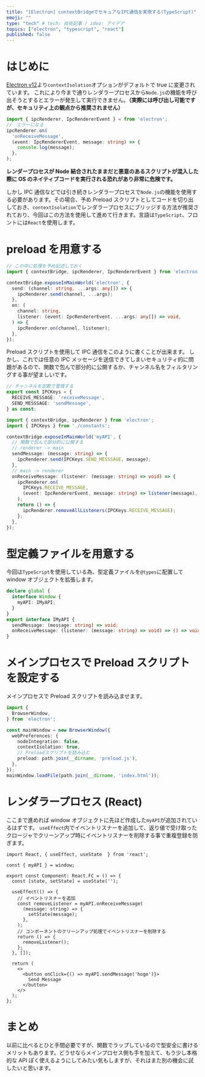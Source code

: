 ```yaml
---
title: "[Electron] contextBridgeでセキュアなIPC通信を実現する(TypeScript)"
emoji: ""
type: "tech" # tech: 技術記事 / idea: アイデア
topics: ["electron", "typescript", "react"]
published: false
---
```


# はじめに

[Electron v12](https://www.electronjs.org/blog/electron-12-0)より`contextIsolation`オプションがデフォルトで true に変更されています。
これにより今まで通りレンダラープロセスから`Node.js`の機能を呼び出そうとするとエラーが発生して実行できません。**（実際には呼び出し可能ですが、セキュリティ上の観点から推奨されません）**

```ts
import { ipcRenderer, IpcRendererEvent } = from 'electron';
//　エラーになる
ipcRenderer.on(
  'onReceiveMessage',
  (event: IpcRendererEvent, message: string) => {
    console.log(message);
  },
);
```

**レンダープロセスが Node 結合されたままだと悪意のあるスクリプトが混入した際に OS のネイティブコードを実行される恐れがあり非常に危険です。**

しかし IPC 通信などでは引き続きレンダラープロセスで`Node.js`の機能を使用する必要があります。その場合、予め Preload スクリプトとしてコードを切り出しておき、`contextIsolation`でレンダラープロセスにブリッジする方法が推奨されており、今回はこの方法を使用して進めて行きます。言語は`TypeScript`、フロントには`React`を使用します。

# preload を用意する

```ts:preload.ts
// この中に処理を予め記述しておく
import { contextBridge, ipcRenderer, IpcRendererEvent } from 'electron';

contextBridge.exposeInMainWorld('electron', {
  send: (channel: string, ...args: any[]) => {
    ipcRenderer.send(channel, ...args);
  },
  on: (
    channel: string,
    listener: (event: IpcRendererEvent, ...args: any[]) => void,
  ) => {
    ipcRenderer.on(channel, listener);
  },
});
```

Preload スクリプトを使用して IPC 通信をこのように書くことが出来ます。
しかし、これでは任意の IPC メッセージを送信できてしまいセキュリティ的に問題があるので、関数で包んで部分的に公開するか、チャンネル名をフィルタリングする事が望ましいです。

```ts:constants.ts
// チャンネルを定数で管理する
export const IPCKeys = {
  RECEIVE_MESSAGE: 'receiveMessage',
  SEND_MESSSAGE: 'sendMessage',
} as const;
```

```ts:preload.ts
import { contextBridge, ipcRenderer } from 'electron';
import { IPCKeys } from './constants';

contextBridge.exposeInMainWorld('myAPI', {
  // 関数で包んで部分的に公開する
  // renderer -> main
  sendMessage: (message: string) => {
    ipcRenderer.send(IPCKeys.SEND_MESSSAGE, message);
  },
  // main -> renderer
  onReceiveMessage: (listener: (message: string) => void) => {
    ipcRenderer.on(
      IPCKeys.RECEIVE_MESSAGE,
      (event: IpcRendererEvent, message: string) => listener(message),
    );
    return () => {
      ipcRenderer.removeAllListeners(IPCKeys.RECEIVE_MESSAGE);
    };
  },
});
```

# 型定義ファイルを用意する

今回は`TypeScript`を使用している為、型定義ファイルを`@types`に配置して window オブジェクトを拡張します。

```ts:src/@types/global.d.ts
declare global {
  interface Window {
    myAPI: IMyAPI;
  }
}
export interface IMyAPI {
  sendMessage: (message: string) => void;
  onReceiveMessage: (listener: (message: string) => void) => () => void;
}
```

# メインプロセスで Preload スクリプトを設定する

メインプロセスで Preload スクリプトを読み込ませます。

```ts:main.ts
import {
  BrowserWindow,
} from 'electron';

const mainWindow = new BrowserWindow({
  webPreferences: {
    nodeIntegration: false,
    contextIsolation: true,
    // Preloadスクリプトを読み込む
    preload: path.join(__dirname, 'preload.js'),
  },
});
mainWindow.loadFile(path.join(__dirname, 'index.html'));
```

# レンダラープロセス (React)

ここまで進めれば window オブジェクトに先ほど作成した`myAPI`が追加されているはずです。
`useEffect`内でイベントリスナーを追加して、返り値で受け取ったクロージャでクリーンアップ時にイベントリスナーを削除する事で重複登録を防ぎます。

```ts:App.tsx
import React, { useEffect, useState  } from 'react';

const { myAPI } = window;

export const Component: React.FC = () => {
  const [state, setState] = useState('');

  useEffect(() => {
    // イベントリスナーを追加
    const removeListener = myAPI.onReceiveMessage(
      (message: string) => {
        setState(message);
      },
    );
    // コンポーネントのクリーンアップ処理でイベントリスナーを削除する
    return () => {
      removeListener();
    };
  }, []);

  return (
    <>
      <button onClick={() => myAPI.sendMessage('hoge')}>
        Send Message
      </button>
    </>
  );
};
```

# まとめ

以前に比べるとひと手間必要ですが、関数でラップしているので型安全に書けるメリットもあります。どうせならメインプロセス側も手を加えて、もう少し本格的な API ぽく使えるようにしてみたい気もしますが、それはまた別の機会に試したいと思います。
